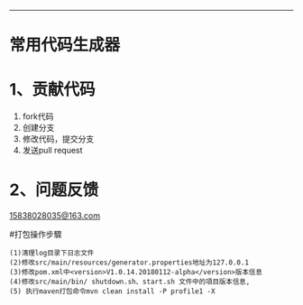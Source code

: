 ﻿---------------------------------------------------------------
# 常用代码生成器

	 
# 1、贡献代码
 1. fork代码
 2. 创建分支
 3. 修改代码，提交分支
 4. 发送pull request
 
# 2、问题反馈
15838028035@163.com

#打包操作步驟

    (1)清理log目录下日志文件
    (2)修改src/main/resources/generator.properties地址为127.0.0.1
    (3)修改pom.xml中<version>V1.0.14.20180112-alpha</version>版本信息
    (4)修改src/main/bin/ shutdown.sh、start.sh 文件中的項目版本信息,
    (5) 执行maven打包命令mvn clean install -P profile1 -X 
